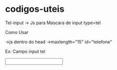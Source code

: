 # codigos-uteis

Tel-input -> Js para Mascara de input type=tel

Como Usar 

->js dentro do head
->maxlength="15" id="telefone"

Ex: Campo input tel

<input type="tel" maxlength="15" id="telefone">
